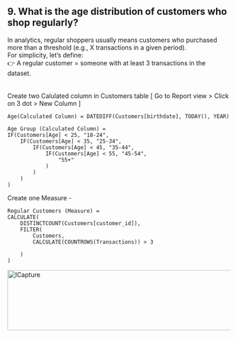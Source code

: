 ## 9. What is the age distribution of customers who shop regularly?
In analytics, regular shoppers usually means customers who purchased more than a threshold (e.g., X transactions in a given period).
<br>
For simplicity, let’s define:<br>
👉 A regular customer = someone with at least 3 transactions in the dataset.
<br>
<br>
<br>
Create two Calulated column in Customers table [ Go to Report view > Click on 3 dot > New Column ]<br>
```
Age(Calculated Column) = DATEDIFF(Customers[birthdate], TODAY(), YEAR)
```
```
Age Group (Calculated Column) = 
IF(Customers[Age] < 25, "18-24",
    IF(Customers[Age] < 35, "25-34",
        IF(Customers[Age] < 45, "35-44",
            IF(Customers[Age] < 55, "45-54",
                "55+"
            )
        )
    )
)
```
Create one Measure - <br>
```
Regular Customers (Measure) = 
CALCULATE(
    DISTINCTCOUNT(Customers[customer_id]),
    FILTER(
        Customers,
        CALCULATE(COUNTROWS(Transactions)) > 3

    )
)
```
<img width="596" height="136" alt="lCapture" src="https://github.com/user-attachments/assets/87d3b919-9fdf-4393-a56a-0d636d472359" />
